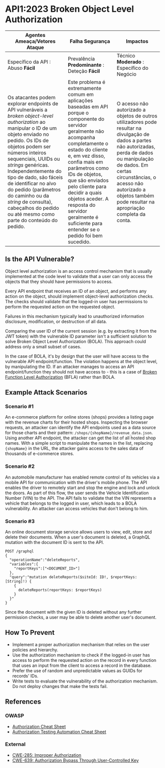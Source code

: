 # API1:2023 Broken Object Level Authorization

| Agentes Ameaça/Vetores Ataque | Falha Segurança | Impactos |
| - | - | - |
| Específico da API : Abuso **Fácil** | Prevalência **Predominante** : Deteção **Fácil** | Técnico **Moderado** : Específico do Negócio |
| Os atacantes podem explorar endpoints de API vulneráveis a *broken object-level authorization* ao manipular o ID de um objeto enviado no pedido. Os IDs de objetos podem ser números inteiros sequenciais, UUIDs ou *strings* genéricas. Independentemente do tipo de dado, são fáceis de identificar no alvo do pedido (parâmetros do caminho ou da *string* de consulta), cabeçalhos do pedido ou até mesmo como parte do conteúdo do pedido. | Este problema é extremamente comum em aplicações baseadas em API porque o componente do servidor geralmente não acompanha completamente o estado do cliente e, em vez disso, confia mais em parâmetros como IDs de objetos, que são enviados pelo cliente para decidir a quais objetos aceder. A resposta do servidor geralmente é suficiente para entender se o pedido foi bem sucedido. | O acesso não autorizado a objetos de outros utilizadores pode resultar na divulgação de dados a partes não autorizadas, perda de dados ou manipulação de dados. Em certas circunstâncias, o acesso não autorizado a objetos também pode resultar na apropriação completa da conta. |

## Is the API Vulnerable?

Object level authorization is an access control mechanism that is usually
implemented at the code level to validate that a user can only access the
objects that they should have permissions to access.

Every API endpoint that receives an ID of an object, and performs any action
on the object, should implement object-level authorization checks. The checks
should validate that the logged-in user has permissions to perform the
requested action on the requested object.

Failures in this mechanism typically lead to unauthorized information
disclosure, modification, or destruction of all data.

Comparing the user ID of the current session (e.g. by extracting it from the
JWT token) with the vulnerable ID parameter isn't a sufficient solution to
solve Broken Object Level Authorization (BOLA). This approach could address
only a small subset of cases.

In the case of BOLA, it's by design that the user will have access to the
vulnerable API endpoint/function. The violation happens at the object level,
by manipulating the ID. If an attacker manages to access an API
endpoint/function they should not have access to - this is a case of [Broken
Function Level Authorization][5] (BFLA) rather than BOLA.

## Example Attack Scenarios

### Scenario #1

An e-commerce platform for online stores (shops) provides a listing page with
the revenue charts for their hosted shops. Inspecting the browser requests, an
attacker can identify the API endpoints used as a data source for those charts
and their pattern: `/shops/{shopName}/revenue_data.json`. Using another API
endpoint, the attacker can get the list of all hosted shop names. With a
simple script to manipulate the names in the list, replacing `{shopName}` in
the URL, the attacker gains access to the sales data of thousands of e-commerce
stores.

### Scenario #2

An automobile manufacturer has enabled remote control of its vehicles via a
mobile API for communication with the driver's mobile phone. The API enables
the driver to remotely start and stop the engine and lock and unlock the doors.
As part of this flow, the user sends the Vehicle Identification Number (VIN) to
the API.
The API fails to validate that the VIN represents a vehicle that belongs to the
logged in user, which leads to a BOLA vulnerability. An attacker can access
vehicles that don't belong to him.

### Scenario #3

An online document storage service allows users to view, edit, store and delete
their documents. When a user's document is deleted, a GraphQL mutation with the
document ID is sent to the API.

```
POST /graphql
{
  "operationName":"deleteReports",
  "variables":{
    "reportKeys":["<DOCUMENT_ID>"]
  },
  "query":"mutation deleteReports($siteId: ID!, $reportKeys: [String]!) {
    {
      deleteReports(reportKeys: $reportKeys)
    }
  }"
}
```

Since the document with the given ID is deleted without any further permission
checks, a user may be able to delete another user's document.

## How To Prevent

* Implement a proper authorization mechanism that relies on the user policies
  and hierarchy.
* Use the authorization mechanism to check if the logged-in user has access to
  perform the requested action on the record in every function that uses an
  input from the client to access a record in the database.
* Prefer the use of random and unpredictable values as GUIDs for records' IDs.
* Write tests to evaluate the vulnerability of the authorization mechanism. Do
  not deploy changes that make the tests fail.

## References

### OWASP

* [Authorization Cheat Sheet][1]
* [Authorization Testing Automation Cheat Sheet][2]

### External

* [CWE-285: Improper Authorization][3]
* [CWE-639: Authorization Bypass Through User-Controlled Key][4]

[1]: https://cheatsheetseries.owasp.org/cheatsheets/Authorization_Cheat_Sheet.html
[2]: https://cheatsheetseries.owasp.org/cheatsheets/Authorization_Testing_Automation_Cheat_Sheet.html
[3]: https://cwe.mitre.org/data/definitions/285.html
[4]: https://cwe.mitre.org/data/definitions/639.html
[5]: ./0xa5-broken-function-level-authorization.md
